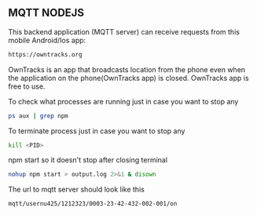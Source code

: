 ## MQTT NODEJS

This backend application (MQTT server) can receive requests from this mobile Android/Ios app:

```bash
https://owntracks.org
```

OwnTracks is an app that broadcasts location from the phone even when the application on the phone(OwnTracks app) is closed.
OwnTracks app is free to use.

To check what processes are running just in case you want to stop any
```bash
ps aux | grep npm
```
To terminate process just in case you want to stop any
```bash
kill <PID>
```
npm start so it doesn't stop after closing terminal
```bash
nohup npm start > output.log 2>&1 & disown
```
The url to mqtt server should look like this
```bash
mqtt/usernu425/1212323/0003-23-42-432-002-001/on
```